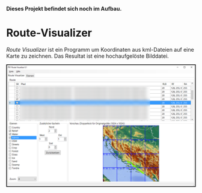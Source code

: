 **Dieses Projekt befindet sich noch im Aufbau.**

# Route-Visualizer

*Route Visualizer* ist ein Programm um Koordinaten aus kml-Dateien auf eine Karte zu zeichnen. Das Resultat ist eine hochaufgelöste Bilddatei.

![Screenshot](Screenshot.png)
